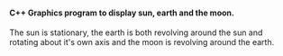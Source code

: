 #### C++ Graphics program to display sun, earth and the moon.

The sun is stationary, the earth is both revolving around the sun and rotating about it's own axis and the moon is revolving around the earth.

